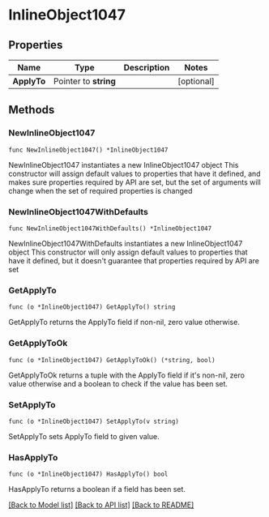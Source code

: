 # InlineObject1047

## Properties

Name | Type | Description | Notes
------------ | ------------- | ------------- | -------------
**ApplyTo** | Pointer to **string** |  | [optional] 

## Methods

### NewInlineObject1047

`func NewInlineObject1047() *InlineObject1047`

NewInlineObject1047 instantiates a new InlineObject1047 object
This constructor will assign default values to properties that have it defined,
and makes sure properties required by API are set, but the set of arguments
will change when the set of required properties is changed

### NewInlineObject1047WithDefaults

`func NewInlineObject1047WithDefaults() *InlineObject1047`

NewInlineObject1047WithDefaults instantiates a new InlineObject1047 object
This constructor will only assign default values to properties that have it defined,
but it doesn't guarantee that properties required by API are set

### GetApplyTo

`func (o *InlineObject1047) GetApplyTo() string`

GetApplyTo returns the ApplyTo field if non-nil, zero value otherwise.

### GetApplyToOk

`func (o *InlineObject1047) GetApplyToOk() (*string, bool)`

GetApplyToOk returns a tuple with the ApplyTo field if it's non-nil, zero value otherwise
and a boolean to check if the value has been set.

### SetApplyTo

`func (o *InlineObject1047) SetApplyTo(v string)`

SetApplyTo sets ApplyTo field to given value.

### HasApplyTo

`func (o *InlineObject1047) HasApplyTo() bool`

HasApplyTo returns a boolean if a field has been set.


[[Back to Model list]](../README.md#documentation-for-models) [[Back to API list]](../README.md#documentation-for-api-endpoints) [[Back to README]](../README.md)


